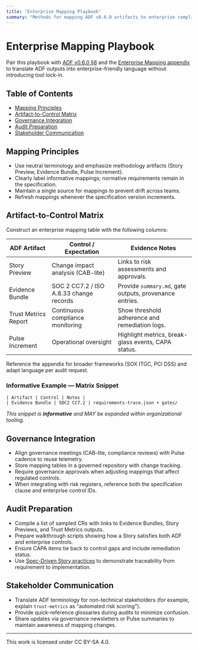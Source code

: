 ```yaml
---
title: "Enterprise Mapping Playbook"
summary: "Methods for mapping ADF v0.6.0 artifacts to enterprise compliance frameworks and governance checkpoints."
---
```


# Enterprise Mapping Playbook

Pair this playbook with [ADF v0.6.0 §8](../specs/adf-spec-v0.6.0.md#8-recommendations-mapping) and the [Enterprise Mapping appendix](../specs/appendix-enterprise-mapping.md) to translate ADF outputs into enterprise-friendly language without introducing tool lock-in.

## Table of Contents
- [Mapping Principles](#mapping-principles)
- [Artifact-to-Control Matrix](#artifact-to-control-matrix)
- [Governance Integration](#governance-integration)
- [Audit Preparation](#audit-preparation)
- [Stakeholder Communication](#stakeholder-communication)

## Mapping Principles

- Use neutral terminology and emphasize methodology artifacts (Story Preview, Evidence Bundle, Pulse Increment).
- Clearly label informative mappings; normative requirements remain in the specification.
- Maintain a single source for mappings to prevent drift across teams.
- Refresh mappings whenever the specification version increments.

## Artifact-to-Control Matrix

Construct an enterprise mapping table with the following columns:

| ADF Artifact | Control / Expectation | Evidence Notes |
| --- | --- | --- |
| Story Preview | Change impact analysis (CAB-lite) | Links to risk assessments and approvals. |
| Evidence Bundle | SOC 2 CC7.2 / ISO A.8.33 change records | Provide `summary.md`, gate outputs, provenance entries. |
| Trust Metrics Report | Continuous compliance monitoring | Show threshold adherence and remediation logs. |
| Pulse Increment | Operational oversight | Highlight metrics, break-glass events, CAPA status. |

Reference the appendix for broader frameworks (SOX ITGC, PCI DSS) and adapt language per audit request.

### Informative Example — Matrix Snippet

```
| Artifact | Control | Notes |
| Evidence Bundle | SOC2 CC7.2 | requirements-trace.json + gates/
```

_This snippet is **informative** and MAY be expanded within organizational tooling._

## Governance Integration

- Align governance meetings (CAB-lite, compliance reviews) with Pulse cadence to reuse telemetry.
- Store mapping tables in a governed repository with change tracking.
- Require governance approvals when adjusting mappings that affect regulated controls.
- When integrating with risk registers, reference both the specification clause and enterprise control IDs.

## Audit Preparation

- Compile a list of sampled CRs with links to Evidence Bundles, Story Previews, and Trust Metrics outputs.
- Prepare walkthrough scripts showing how a Story satisfies both ADF and enterprise controls.
- Ensure CAPA items tie back to control gaps and include remediation status.
- Use [Spec-Driven Story practices](spec-driven-story.md) to demonstrate traceability from requirement to implementation.

## Stakeholder Communication

- Translate ADF terminology for non-technical stakeholders (for example, explain `trust-metrics` as "automated risk scoring").
- Provide quick-reference glossaries during audits to minimize confusion.
- Share updates via governance newsletters or Pulse summaries to maintain awareness of mapping changes.

---

This work is licensed under CC BY-SA 4.0.
